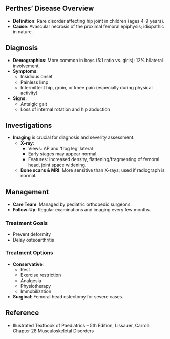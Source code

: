 ## Perthes’ Disease Overview

- **Definition**: Rare disorder affecting hip joint in children (ages 4-9 years).
- **Cause**: Avascular necrosis of the proximal femoral epiphysis; idiopathic in nature.
  
## Diagnosis

- **Demographics**: More common in boys (5:1 ratio vs. girls); 12% bilateral involvement.
- **Symptoms**:
  - Insidious onset
  - Painless limp
  - Intermittent hip, groin, or knee pain (especially during physical activity)
- **Signs**:
  - Antalgic gait
  - Loss of internal rotation and hip abduction

## Investigations

- **Imaging** is crucial for diagnosis and severity assessment.
  - **X-ray**:
    - Views: AP and ‘frog leg’ lateral
    - Early stages may appear normal.
    - Features: Increased density, flattening/fragmenting of femoral head, joint space widening.
  - **Bone scans & MRI**: More sensitive than X-rays; used if radiograph is normal.

## Management

- **Care Team**: Managed by pediatric orthopedic surgeons.
- **Follow-Up**: Regular examinations and imaging every few months.
  
### Treatment Goals

- Prevent deformity
- Delay osteoarthritis
 
### Treatment Options

- **Conservative**:
  - Rest
  - Exercise restriction
  - Analgesia
  - Physiotherapy
  - Immobilization
- **Surgical**: Femoral head ostectomy for severe cases.

## Reference

- Illustrated Textbook of Paediatrics – 5th Edition, Lissauer, Carroll: Chapter 28 Musculoskeletal Disorders
